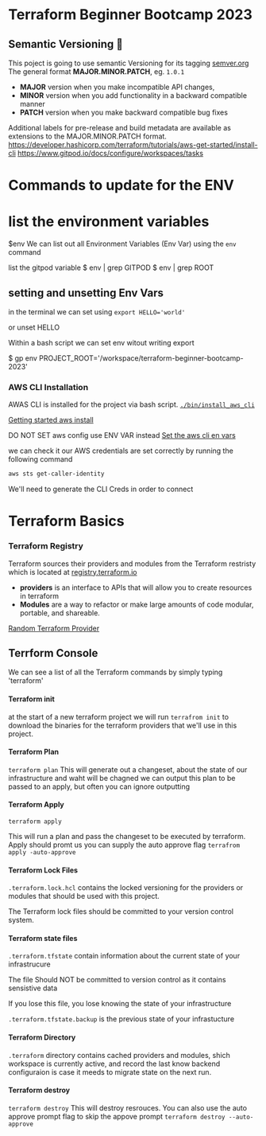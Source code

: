 

# Terraform Beginner Bootcamp 2023

## Semantic Versioning :mage:

This poject is going to use semantic Versioning for its tagging
[semver.org](https://semver.org/)
The general format **MAJOR.MINOR.PATCH**, eg. `1.0.1`


- **MAJOR** version when you make incompatible API changes, 
- **MINOR** version when you add functionality in a backward compatible manner
- **PATCH** version when you make backward compatible bug fixes

Additional labels for pre-release and build metadata are available as extensions to the MAJOR.MINOR.PATCH format.
https://developer.hashicorp.com/terraform/tutorials/aws-get-started/install-cli
https://www.gitpod.io/docs/configure/workspaces/tasks

# Commands to update for the ENV

# list the environment variables
$env
We can list out all Environment Variables (Env Var) using the `env` command

list the  gitpod variable
$ env | grep GITPOD
$ env | grep ROOT

## setting and unsetting Env Vars
in the terminal we can set using `export HELLO='world'`

or unset HELLO

Within a bash script we can set env witout writing export

$ gp env PROJECT_ROOT='/workspace/terraform-beginner-bootcamp-2023'


### AWS CLI Installation

AWAS CLI is installed for the project via bash script.  [`./bin/install_aws_cli`](./bin/install_aws_cli)

[Getting started aws install](https://docs.aws.amazon.com/cli/latest/userguide/getting-started-install.html)

DO NOT SET aws config use ENV VAR instead
[Set the aws cli en vars](https://docs.aws.amazon.com/cli/latest/userguide/cli-configure-envvars.html)

we can check it our AWS credentials are set correctly by
running the following command
```sh
aws sts get-caller-identity
```

We'll need to generate the CLI Creds in order to connect


# Terraform Basics

### Terraform Registry

Terraform sources their providers and modules from the Terraform restristy
which is located at [registry.terraform.io](https://registry.terraform.io)

- **providers** is an interface to APIs that will allow you to create resources in terraform
- **Modules** are a way to refactor or make large amounts of code modular, portable, and shareable.

[Random Terraform Provider](https://registry.terraform.io/providers/hashicorp/random)

## Terrform Console

We can see a list of all the Terraform commands by simply typing 'terraform'

#### Terraform init

at the start of a new terraform project we will run `terrafrom init` to download the binaries for the terraform providers that we'll use in this project.

#### Terraform Plan

`terraform plan`
This will generate out a changeset, about the state of our infrastructure and waht will be chagned we can output this plan
to be passed to an apply, but often you can ignore outputting

#### Terraform Apply

`terraform apply`

This will run a plan and pass the changeset to be executed by terraform. Apply should promt us
 you can supply the auto approve flag `terrafrom apply -auto-approve`

 #### Terraform Lock Files

 `.terraform.lock.hcl` contains the locked versioning for the providers or modules that 
 should be used with this project.

 The Terraform lock files should be committed to your version control system.



 #### Terraform state files

 `.terraform.tfstate` contain information about the current state of your infrastrucure

 The file Should NOT be committed to version control as it contains sensistive data

 If you lose this file, you lose knowing the state of your infrastructure 

 `.terraform.tfstate.backup` is the previous state of your infrastucture 


 #### Terraform Directory

 `.terraform` directory contains cached providers and modules, shich workspace is currently active, and record the last know backend configuraion is case it meeds to migrate state on the next run.

 #### Terraform destroy

 `terraform destroy` 
 This will destroy resrouces.
 You can also use the auto approve prompt flag to skip the appove prompt  `terraform destroy --auto-approve`